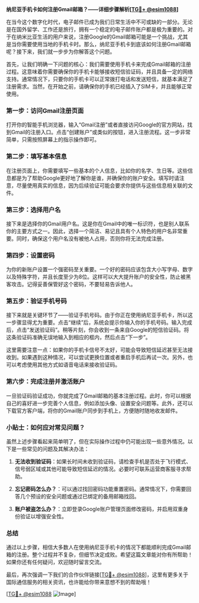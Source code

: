 **纳尼亚手机卡如何注册Gmail邮箱？——详细步骤解析[[TG💪+ @esim1088](https://t.me/s/esim1088)]**

在当今这个数字化时代，电子邮件已成为我们日常生活中不可或缺的一部分。无论是在国外留学、工作还是旅行，拥有一个稳定的电子邮件账户都是极为重要的。对于在纳米比亚生活的用户来说，注册Google的Gmail邮箱可能是一个挑战，尤其是当你需要使用当地的手机卡时。那么，纳尼亚手机卡到底该如何注册Gmail邮箱呢？接下来，我们就一步步为你解答这个问题。

首先，让我们明确一下问题的核心：我们需要使用手机卡来完成Gmail邮箱的注册过程。这意味着你需要确保你的手机卡能够接收短信验证码，并且具备一定的网络支持。通常情况下，只要你的手机卡可以正常拨打电话和发送短信，就基本满足了注册需求。当然，在开始之前，请确保你的手机已经插入了SIM卡，并且能够正常使用。

### 第一步：访问Gmail注册页面

打开你的智能手机浏览器，输入“Gmail注册”或者直接访问Google的官方网站，找到Gmail的注册入口。点击“创建账户”或类似的按钮，进入注册流程。这一步非常简单，只需按照屏幕上的指示操作即可。

### 第二步：填写基本信息

在注册页面上，你需要填写一些基本的个人信息，比如你的名字、生日等。这些信息都是为了帮助Google更好地了解你是谁，并确保你的账户安全。填写时请注意，尽量使用真实的信息，因为后续验证可能会要求你提供与这些信息相关联的文件。

### 第三步：选择用户名

接下来是选择你的Gmail用户名。这是你在Gmail中的唯一标识符，也是别人联系你的主要方式之一。因此，选择一个简洁、易记且具有个人特色的用户名非常重要。同时，确保这个用户名没有被他人占用，否则你将无法完成注册。

### 第四步：设置密码

为你的新账户设置一个强密码至关重要。一个好的密码应该包含大小写字母、数字以及特殊字符，并且长度至少为8位。这样可以大大提升账户的安全性，防止被黑客攻击。记得妥善保管好这个密码，不要轻易告诉他人。

### 第五步：验证手机号码

接下来就是关键环节了——验证手机号码。由于你正在使用纳尼亚手机卡，所以这一步骤显得尤为重要。点击“继续”后，系统会提示你输入你的手机号码。输入完成后，点击“发送验证码”。稍等片刻，你会收到一条来自Google的短信验证码。将这条验证码准确无误地输入到相应的框内，然后点击“下一步”。

这里需要注意一点：如果你的手机卡信号不太好，可能会导致短信延迟甚至无法接收到。如果遇到这种情况，可以尝试更换位置或者重启手机后再试一次。另外，也可以考虑使用其他方式如语音电话来接收验证码。

### 第六步：完成注册并激活账户

一旦验证码验证成功，你就完成了Gmail邮箱的基本注册过程。此时，你可以根据自己的喜好进一步完善个人信息，例如添加头像、设置安全问题等。此外，还可以下载官方客户端，将你的Gmail账户同步到手机上，方便随时随地收发邮件。

### 小贴士：如何应对常见问题？

虽然上述步骤看起来简单明了，但在实际操作过程中仍可能出现一些意外情况。以下是一些常见的问题及其解决办法：

1. **无法收到验证码**：如果长时间未收到验证码，请检查手机是否处于飞行模式、信号弱区域或其他可能导致短信延迟的情况。必要时可联系运营商客服寻求帮助。
   
2. **忘记密码怎么办？**：可以通过找回密码功能重置密码。通常情况下，你需要回答几个预设的安全问题或通过已绑定的备用邮箱找回。

3. **账户被盗怎么办？**：立即登录Google账户管理页面修改密码，并启用双重身份验证以增强安全性。

### 总结

通过以上步骤，相信大多数人在使用纳尼亚手机卡的情况下都能顺利完成Gmail邮箱的注册。整个过程并不复杂，但细节决定成败。希望这篇文章能对你有所帮助！如果你还有任何疑问，欢迎随时留言交流。

最后，再次强调一下我们的合作伙伴链接[[TG💪+ @esim1088](https://t.me/s/esim1088)]，这里有更多关于国际通信服务的相关资讯，也许能给你带来意想不到的帮助哦！

[[TG💪+ @esim1088](https://t.me/s/esim1088) ![Image](https://i.postimg.cc/4NQfJmqS/Snipaste-2025-05-13-00-14-12.png)]